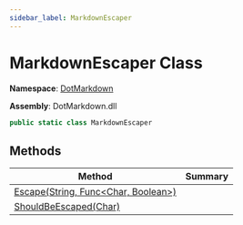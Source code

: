 ```yaml
---
sidebar_label: MarkdownEscaper
---
```


# MarkdownEscaper Class

**Namespace**: [DotMarkdown](../index.md)

**Assembly**: DotMarkdown\.dll

```csharp
public static class MarkdownEscaper
```

## Methods

| Method | Summary |
| ------ | ------- |
| [Escape(String, Func&lt;Char, Boolean&gt;)](Escape/index.md) | |
| [ShouldBeEscaped(Char)](ShouldBeEscaped/index.md) | |

